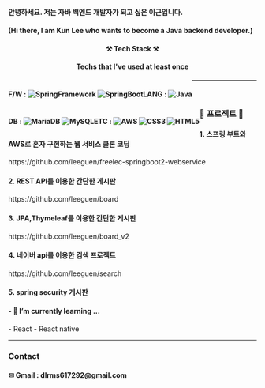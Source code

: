 #### 안녕하세요. 저는 자바 백엔드 개발자가 되고 싶은 이근입니다.</p>
#### (Hi there, I am Kun Lee who wants to become a Java backend developer.)

<h4 align="center">⚒ Tech Stack ⚒</h4>
<h4 align="center">Techs that I've used at least once</h4>
<div align="center">
<div style="float:left" align="center">
  <h4 align="left">F/W : 
   <img alt="SpringFramework" src ="https://img.shields.io/badge/Spring-6DB33F.svg?&style=for-the-badge&logo=Spring&logoColor=F7F4F4"/>
  <img alt="SpringBoot" src ="https://img.shields.io/badge/SpringBoot-6DB33F.svg?&style=for-the-badge&logo=SpringBoot&logoColor=F7F4F4"/>
</div>
  
<div style="float:left" align="center">
  <h4 align="left">LANG : 
  <img alt="Java" src ="https://img.shields.io/badge/Java-F7DF1E.svg?&style=for-the-badge&logo=Java&logoColor=070000"/>

</div>
  
<div style="float:left" align="center">
  <h4 align="left">DB : 
  <img alt="MariaDB" src ="https://img.shields.io/badge/MariaDB-003545.svg?&style=for-the-badge&logo=MariaDB&logoColor=F7F4F4"/>
    <img alt="MySQL" src ="https://img.shields.io/badge/MySQL-4479A1.svg?&style=for-the-badge&logo=MySQL&logoColor=white"/>
</div>  
  
<div style="float:left" align="center">
  <h4 align="left">ETC : 
  <img alt="AWS" src ="https://img.shields.io/badge/AWS-232F3E.svg?&style=for-the-badge&logo=Amazon AWS&logoColor=F7F4F4"/>
  <img alt="CSS3" src ="https://img.shields.io/badge/CSS3-1572B6.svg?&style=for-the-badge&logo=CSS3&logoColor=F7F4F4"/>
  <img alt="HTML5" src ="https://img.shields.io/badge/HTML5-E34F26.svg?&style=for-the-badge&logo=HTML5&logoColor=F7F4F4"/>
</div>  
  </div>
  
<hr><br>

<h3>📖 프로젝트 📖</h3>
<h4>1. 스프링 부트와 AWS로 혼자 구현하는 웹 서비스 클론 코딩 </h4>
https://github.com/leeguen/freelec-springboot2-webservice

<h4>2. REST API를 이용한 간단한 게시판 </h4>
https://github.com/leeguen/board

<h4>3. JPA,Thymeleaf를 이용한 간단한 게시판</h4>
https://github.com/leeguen/board_v2

<h4>4. 네이버 api를 이용한 검색 프로젝트</h4>
https://github.com/leeguen/search
  
<h4>5. spring security 게시판</h4>

  

<h4>- 🌱 I’m currently learning ... </h4>
- React 
- React native

<hr>
<h3> Contact </h3>
<h4>✉ Gmail : dlrms617292@gmail.com</h4>



<!--
**leeguen/leeguen** is a ✨ _special_ ✨ repository because its `README.md` (this file) appears on your GitHub profile.

Here are some ideas to get you started:

- 🔭 I’m currently working on ...
- 🌱 I’m currently learning ...
- 👯 I’m looking to collaborate on ...
- 🤔 I’m looking for help with ...
- 💬 Ask me about ...
- 📫 How to reach me: ...
- 😄 Pronouns: ...
- ⚡ Fun fact: ...
-->
  
  
